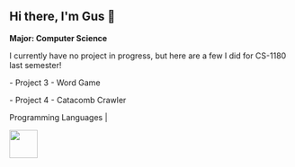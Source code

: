 ## Hi there, I'm Gus 👋


**Major: Computer Science**

I currently have no project in progress, but here are a few I did for CS-1180 last semester!

\- Project 3 - Word Game

\- Project 4 - Catacomb Crawler

Programming Languages |

                      
<img src = "docs/Java.ico" width="50" height="50">




